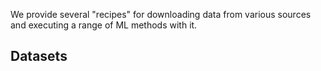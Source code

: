 We provide several "recipes" for downloading data from various sources and
executing a range of ML methods with it.

## Datasets

